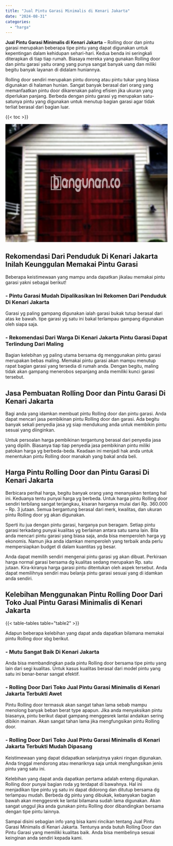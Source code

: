 ```yaml
---
title: "Jual Pintu Garasi Minimalis di Kenari Jakarta"
date: "2024-08-31"
categories: 
  - "harga"
---
```


**Jual Pintu Garasi Minimalis di Kenari Jakarta** – Rolling door dan pintu garasi merupakan beberapa tipe pintu yang dapat digunakan untuk kepentingan dalam kehidupan sehari-hari. Kedua benda ini seringkali diterapkan di tiap tiap rumah. Biasaya mereka yang gunakan Rolling door dan pintu garasi yaitu orang yang punya sangat banyak uang dan miliki begitu banyak layanan di didalam huniannya.

Rolling door sendiri merupakan pintu dorong atau pintu tukar yang biasa digunakan di halaman hunian. Sangat banyak berasal dari orang yang memanfaatkan pintu door dikarenakan paling efisien jika ukuran yang diperlukan panjang. Berbeda dengan pintu garasi yg merupakan satu-satunya pintu yang digunakan untuk menutup bagian garasi agar tidak terliat berasal dari bagian luar.

{{< toc >}}

![Jual Pintu Garasi Minimalis di Kenari Jakarta](/images/pintu-garasi-32.png)

## Rekomendasi Dari Penduduk Di Kenari Jakarta Inilah Keunggulan Memakai Pintu Garasi

Beberapa keistimewaan yang mampu anda dapatkan jikalau memakai pintu garasi yakni sebagai berikut!

### \- Pintu Garasi Mudah Dipalikasikan Ini Rekomen Dari Penduduk Di Kenari Jakarta

Garasi yg paling gampang digunakan ialah garasi bukak tutup berasal dari atas ke bawah. tipe garasi yg satu ini bakal terlampau gampang digunakan oleh siapa saja.

### \- Rekomendasi Dari Warga Di Kenari Jakarta Pintu Garasi Dapat Terlindung Dari Maling

Bagian kelebihan yg paling utama bersama dg menggunakan pintu garasi merupakan bebas maling. Memakai pintu garasi akan mampu menutup rapat bagian garasi yang tersedia di rumah anda. Dengan begitu, maling tidak akan gampang menerobos sepanjang anda memiliki kunci garasi tersebut.

## Jasa Pembuatan Rolling Door dan Pintu Garasi Di Kenari Jakarta

Bagi anda yang idamkan membuat pintu Rolling door dan pintu garasi. Anda dapat mencari jasa pembikinan pintu Rolling door dan garasi. Ada begitu banyak sekali penyedia jasa yg siap mendukung anda untuk membikin pintu sesuai yang diinginkan.

Untuk persoalan harga pembikinan tergantung berasal dari penyedia jasa yang dipilih. Biasanya tiap tiap penyedia jasa pembikinan pintu miliki patokan harga yg berbeda-beda. Keadaan ini menjadi hak anda untuk menentukan pintu Rolling door manakah yang bakal anda beli.

## Harga Pintu Rolling Door dan Pintu Garasi Di Kenari Jakarta

Berbicara perihal harga, begitu banyak orang yang menanyakan tentang hal ini. Keduanya tentu punyai harga yg berbeda. Untuk harga pintu Rolling door sendiri terbilang sangat terjangkau, kisaran harganya mulai dari Rp. 360.000 – Rp. 3 jutaan. Semua bergantung berasal dari merk, kwalitas, dan ukuran pintu Rolling door yg akan digunakan.

Sperti itu jua dengan pintu garasi, harganya pun beragam. Setiap pintu garasi terkadang punyai kualitas yg berlainan antara satu sama lain. Bila anda mencari pintu garasi yang biasa saja, anda bisa memperoleh harga yg ekonomis. Namun jika anda idamkan memperoleh yang terbaik anda perlu mempersiapkan budget di dalam kuantitas yg besar.

Anda dapat memilih sendiri mengenai pintu garasi yg akan dibuat. Perkiraan harga normal garasi bersama dg kualitas sedang merupakan Rp. satu jutaan. Kira-kiranya harga garasi pintu ditentukan oleh aspek tersebut. Anda dapat memilihnya sendiri mau belanja pintu garasi sesuai yang di idamkan anda sendiri.

## Kelebihan Menggunakan Pintu Rolling Door Dari Toko Jual Pintu Garasi Minimalis di Kenari Jakarta

{{< table-tables table="table2" >}}

Adapun beberapa kelebihan yang dapat anda dapatkan bilamana memakai pintu Rolling door sbg berikut.

### \- Mutu Sangat Baik Di Kenari Jakarta

Anda bisa membandingkan pada pintu Rolling door bersama tipe pintu yang lain dari segi kualitas. Untuk kasus kualitas berasal dari model pintu yang satu ini benar-benar sangat efektif.

### \- Rolling Door Dari Toko Jual Pintu Garasi Minimalis di Kenari Jakarta Terbukti Awet

Pintu Rolling door termasuk akan sangat tahan lama sebab mampu menolong banyak beban berat type apapun. Jika anda menyaksikan pintu biasanya, pintu berikut dapat gampang menggesrek lantai andaikan sering dibikin mainan. Akan sangat tahan lama jika mengfungsikan pintu Rolling door.

### \- Rolling Door Dari Toko Jual Pintu Garasi Minimalis di Kenari Jakarta Terbukti Mudah Dipasang

Keistimewaan yang dapat didapatkan selanjutnya yakni ringan digunakan. Anda tinggal mendorong atau menariknya saja untuk mengfungsikan jenis pintu yang satu ini.

Kelebihan yang dapat anda dapatkan pertama adalah enteng digunakan. Rolling door punyai bagian roda yg terdapat di bawahnya. Hal ini menjadikan tipe pintu yg satu ini dapat didorong dan ditutup bersama dg terlampau mudah. Berbeda dg pintu yang dibukak, kebanyakan bagian bawah akan menggesrek ke lantai bilamana sudah lama digunakan. Akan sangat unggul jika anda gunakan pintu Rolling door dibandingkan bersama dengan tipe pintu lainnya.

Sampai disini sebagian info yang bisa kami rincikan tentang Jual Pintu Garasi Minimalis di Kenari Jakarta. Tentunya anda butuh Rolling Door dan Pintu Garasi yang memiliki kualitas baik. Anda bisa membelinya sesuai keinginan anda sendiri kepada kami.
